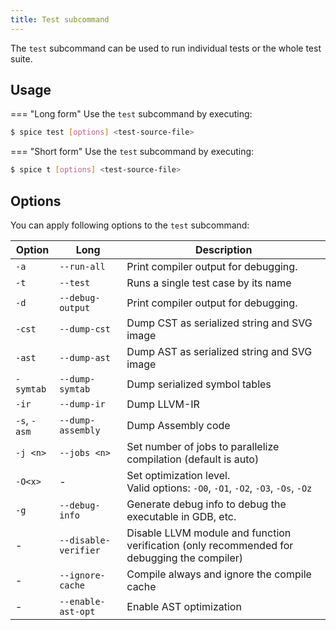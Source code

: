 ```yaml
---
title: Test subcommand
---
```


The `test` subcommand can be used to run individual tests or the whole test suite.

## Usage
=== "Long form"
Use the `test` subcommand by executing:
```sh
$ spice test [options] <test-source-file>
```
=== "Short form"
Use the `test` subcommand by executing:
```sh
$ spice t [options] <test-source-file>
```

## Options
You can apply following options to the `test` subcommand:

| Option       | Long                 | Description                                                                                 |
|--------------|----------------------|---------------------------------------------------------------------------------------------|
| `-a`         | `--run-all`          | Print compiler output for debugging.                                                        |
| `-t`         | `--test`             | Runs a single test case by its name                                                         |
| `-d`         | `--debug-output`     | Print compiler output for debugging.                                                        |
| `-cst`       | `--dump-cst`         | Dump CST as serialized string and SVG image                                                 |
| `-ast`       | `--dump-ast`         | Dump AST as serialized string and SVG image                                                 |
| `-symtab`    | `--dump-symtab`      | Dump serialized symbol tables                                                               |
| `-ir`        | `--dump-ir`          | Dump LLVM-IR                                                                                |
| `-s`, `-asm` | `--dump-assembly`    | Dump Assembly code                                                                          |
| `-j <n>`     | `--jobs <n>`         | Set number of jobs to parallelize compilation (default is auto)                             |
| `-O<x>`      | -                    | Set optimization level. <br> Valid options: `-O0`, `-O1`, `-O2`, `-O3`, `-Os`, `-Oz`        |
| `-g`         | `--debug-info`       | Generate debug info to debug the executable in GDB, etc.                                    |
| -            | `--disable-verifier` | Disable LLVM module and function verification (only recommended for debugging the compiler) |
| -            | `--ignore-cache`     | Compile always and ignore the compile cache                                                 |
| -            | `--enable-ast-opt`   | Enable AST optimization                                                                     |